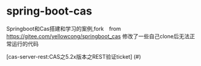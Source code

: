 # spring-boot-cas
Springboot和Cas搭建和学习的案例,fork　from https://gitee.com/yellowcong/springboot_cas
修改了一些自己clone后无法正常运行的代码

[cas-server-rest:CAS之5.2x版本之REST验证ticket] (#)
